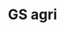 ---
title: "GS agri"
url: /friesoythe/gs-agri-buergermeister-olberding-strasse/
shop: Landwirtschaftlich
---